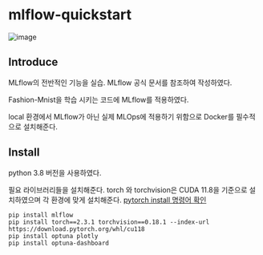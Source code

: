 # mlflow-quickstart

![image](https://github.com/user-attachments/assets/ea1f70db-845f-4e9b-b49e-bc5ec05e7282)

## Introduce
MLflow의 전반적인 기능을 실습. MLflow 공식 문서를 참조하여 작성하였다.

Fashion-Mnist을 학습 시키는 코드에 MLflow를 적용하였다.

local 환경에서 MLflow가 아닌 실제 MLOps에 적용하기 위함으로 Docker를 필수적으로 설치해준다.

## Install
python 3.8 버전을 사용하였다.

필요 라이브러리들을 설치해준다. torch 와 torchvision은 CUDA 11.8을 기준으로 설치하였으며 각 환경에 맞게 설치해준다.
[pytorch install 명령어 확인](https://pytorch.org/get-started/previous-versions/)


```shell
pip install mlflow
pip install torch==2.3.1 torchvision==0.18.1 --index-url https://download.pytorch.org/whl/cu118
pip install optuna plotly
pip install optuna-dashboard
```

